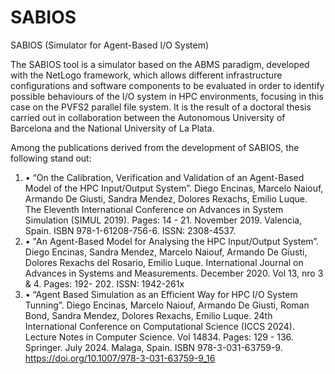# SABIOS
SABIOS (Simulator for Agent-Based I/O System)

The SABIOS tool is a simulator based on the ABMS paradigm, developed with the NetLogo framework, which allows different infrastructure configurations and software components to be evaluated in order to identify possible behaviours of the I/O system in HPC environments, focusing in this case on the PVFS2 parallel file system. It is the result of a doctoral thesis carried out in collaboration between the Autonomous University of Barcelona and the National University of La Plata.

Among the publications derived from the development of SABIOS, the following stand out:

1. • “On the Calibration, Verification and Validation of an Agent-Based Model of the HPC Input/Output System”. Diego Encinas, Marcelo Naiouf, Armando De Giusti, Sandra Mendez, Dolores Rexachs, Emilio Luque. The Eleventh International Conference on Advances in System Simulation (SIMUL 2019). Pages: 14 - 21. November 2019. Valencia, Spain. ISBN 978-1-61208-756-6. ISSN: 2308-4537.
2. • "An Agent-Based Model for Analysing the HPC Input/Output System”. Diego Encinas, Sandra Mendez, Marcelo Naiouf, Armando De Giusti, Dolores Rexachs del Rosario, Emilio Luque. International Journal on Advances in Systems and Measurements. December 2020. Vol 13, nro 3 & 4. Pages: 192- 202. ISSN: 1942-261x
3. • “Agent Based Simulation as an Efficient Way for HPC I/O System Tunning”. Diego Encinas, Marcelo Naiouf, Armando De Giusti, Roman Bond, Sandra Mendez, Dolores Rexachs, Emilio Luque. 24th International Conference on Computational Science (ICCS 2024). Lecture Notes in Computer Science. Vol 14834. Pages: 129 - 136. Springer. July 2024. Malaga, Spain. ISBN 978-3-031-63759-9. https://doi.org/10.1007/978-3-031-63759-9_16
